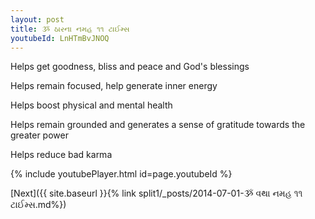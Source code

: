 ```yaml
---
layout: post
title: ૐ ઠારના નમહ ૧૧ ટાઈમ્સ
youtubeId: LnHTmBvJNOQ
---
```

 
 
Helps get goodness, bliss and peace and God's blessings
 
Helps remain focused, help generate inner energy 
 
Helps boost physical and mental health 
 
Helps remain grounded and generates a sense of gratitude towards the greater power 
 
Helps reduce bad karma
 
 
 
 


{% include youtubePlayer.html id=page.youtubeId %}
 
[Next]({{ site.baseurl }}{% link  split1/_posts/2014-07-01-ૐ વથા નમહ ૧૧ ટાઈમ્સ.md%})
 
